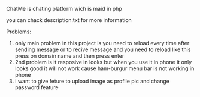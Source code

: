 ChatMe is chating platform wich is maid in php

you can chack description.txt for more information

Problems:
1. only main problem in this project is you need to reload every time after sending message or to recive message and you need to reload like this 
   press on domain name and then press enter
2. 2nd problem is it resposive in looks but when you use it in phone it only looks good it will not work cause ham-burgur menu bar is not working in phone
3. i want to give feture to upload image as profile pic and change password feature

